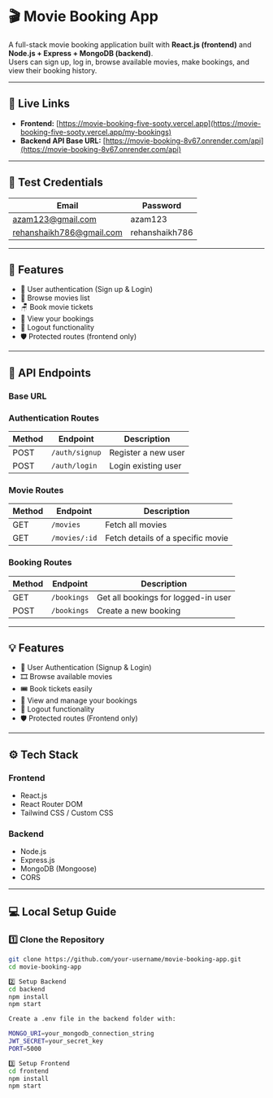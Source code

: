 # 🎬 Movie Booking App

A full-stack movie booking application built with **React.js (frontend)** and **Node.js + Express + MongoDB (backend)**.  
Users can sign up, log in, browse available movies, make bookings, and view their booking history.

---

## 🚀 Live Links

- **Frontend:** [https://movie-booking-five-sooty.vercel.app](https://movie-booking-five-sooty.vercel.app/my-bookings)  
- **Backend API Base URL:** [https://movie-booking-8v67.onrender.com/api](https://movie-booking-8v67.onrender.com/api)

---

## 🔑 Test Credentials

| Email | Password |
|-------|-----------|
| azam123@gmail.com | azam123 |
| rehanshaikh786@gmail.com | rehanshaikh786 |

---

## 🧠 Features

- 🔐 User authentication (Sign up & Login)
- 🎥 Browse movies list
- 🪑 Book movie tickets
- 📜 View your bookings
- 🚪 Logout functionality
- 🛡️ Protected routes (frontend only)

---

## 🧭 API Endpoints

### **Base URL**

### **Authentication Routes**
| Method | Endpoint | Description |
|---------|-----------|-------------|
| POST | `/auth/signup` | Register a new user |
| POST | `/auth/login` | Login existing user |

### **Movie Routes**
| Method | Endpoint | Description |
|---------|-----------|-------------|
| GET | `/movies` | Fetch all movies |
| GET | `/movies/:id` | Fetch details of a specific movie |

### **Booking Routes**
| Method | Endpoint | Description |
|---------|-----------|-------------|
| GET | `/bookings` | Get all bookings for logged-in user |
| POST | `/bookings` | Create a new booking |

---

## 💡 Features

- 🔐 User Authentication (Signup & Login)
- 🎞️ Browse available movies
- 🎟️ Book tickets easily
- 📜 View and manage your bookings
- 🚪 Logout functionality
- 🛡️ Protected routes (Frontend only)

---

## ⚙️ Tech Stack

### **Frontend**
- React.js  
- React Router DOM  
- Tailwind CSS / Custom CSS  

### **Backend**
- Node.js  
- Express.js  
- MongoDB (Mongoose)  
- CORS  

---

## 💻 Local Setup Guide

### **1️⃣ Clone the Repository**
```bash
git clone https://github.com/your-username/movie-booking-app.git
cd movie-booking-app

2️⃣ Setup Backend
cd backend
npm install
npm start

Create a .env file in the backend folder with:

MONGO_URI=your_mongodb_connection_string
JWT_SECRET=your_secret_key
PORT=5000

3️⃣ Setup Frontend
cd frontend
npm install
npm start